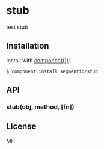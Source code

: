 
# stub

  test stub

## Installation

  Install with [component(1)](http://component.io):

    $ component install segmentio/stub

## API

### stub(obj, method, [fn])

## License

  MIT
